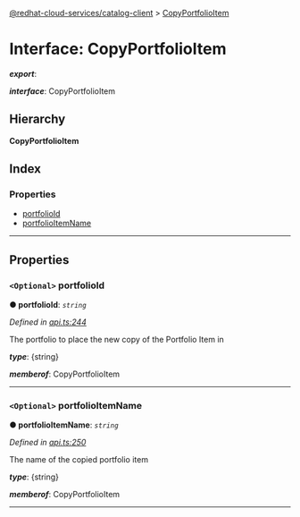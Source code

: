 [@redhat-cloud-services/catalog-client](../README.md) > [CopyPortfolioItem](../interfaces/copyportfolioitem.md)

# Interface: CopyPortfolioItem

*__export__*: 

*__interface__*: CopyPortfolioItem

## Hierarchy

**CopyPortfolioItem**

## Index

### Properties

* [portfolioId](copyportfolioitem.md#portfolioid)
* [portfolioItemName](copyportfolioitem.md#portfolioitemname)

---

## Properties

<a id="portfolioid"></a>

### `<Optional>` portfolioId

**● portfolioId**: *`string`*

*Defined in [api.ts:244](https://github.com/RedHatInsights/javascript-clients/blob/master/packages/catalog/api.ts#L244)*

The portfolio to place the new copy of the Portfolio Item in

*__type__*: {string}

*__memberof__*: CopyPortfolioItem

___
<a id="portfolioitemname"></a>

### `<Optional>` portfolioItemName

**● portfolioItemName**: *`string`*

*Defined in [api.ts:250](https://github.com/RedHatInsights/javascript-clients/blob/master/packages/catalog/api.ts#L250)*

The name of the copied portfolio item

*__type__*: {string}

*__memberof__*: CopyPortfolioItem

___

